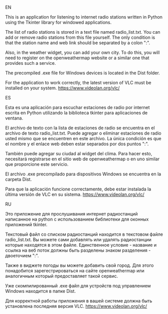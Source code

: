 EN

This is an application for listening to internet radio stations written in Python
using the Tkinter library for windowed applications.

The list of radio stations is stored in a text file named radio_list.txt.
You can add or remove radio stations from this file yourself.
The only condition is that the station name and web link should be separated by
a colon ":".

Also, in the weather widget, you can add your own city. To do this, you will need to
register on the openweathermap website or a similar one that provides
such a service.

The precompiled .exe file for Windows devices is located in the Dist folder.

For the application to work correctly, the latest version of VLC must be installed on your system.
https://www.videolan.org/vlc/

ES

Esta es una aplicación para escuchar estaciones de radio por internet escrita en
 Python utilizando la biblioteca tkinter para aplicaciones de ventana.

El archivo de texto con la lista de estaciones de radio se encuentra en el archivo
 de texto radio_list.txt. Puede agregar o eliminar estaciones de radio usted mismo
  que se encuentren en este archivo. La única condición es que el nombre y el enlace
  web deben estar separados por dos puntos ":".

También puede agregar su ciudad al widget del clima. Para hacer esto, necesitará
registrarse en el sitio web de openweathermap o en uno similar que proporcione
este servicio.

El archivo .exe precompilado para dispositivos Windows se encuentra en la
carpeta Dist.

Para que la aplicación funcione correctamente, debe estar instalada la última versión de VLC en su sistema.
https://www.videolan.org/vlc/

RU

Это приложение для прослушивания интернет радиостанций написанное на python с
использованием библиотеки для оконных приложений tkinter.

Текстовый файл со списком радиостанций находится в текстовом файле radio_list.txt.
Вы можете сами добавлять или удалять радиостанции которые находятся в этом файле.
Единственное условие - название и ссылка на веб поток должны быть разделены знаком
разделения - двоеточием ":".

Также в виджете погоды вы можете добавить свой город. Для этого понадобится
зарегестрироваться на сайте openweathermap или аналогичным который предоставляет
такой сервис.

Уже скомпилированный .exe файл для устройств под управлением Windows находится в
папке Dist.

Для корректной работы приложения в вашей системе должна быть установлена последняя версия VLC.
https://www.videolan.org/vlc/
